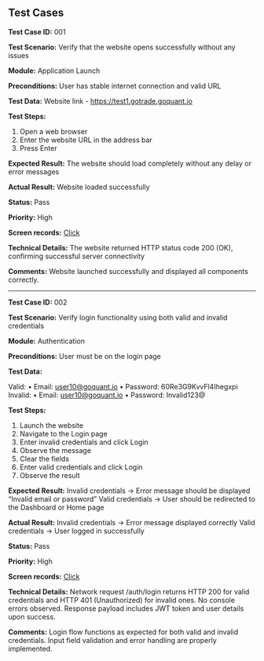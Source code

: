 ## Test Cases

**Test Case ID:** 001

**Test Scenario:** 
Verify that the website opens successfully without any issues

**Module:** Application Launch

**Preconditions:** 
User has stable internet connection and valid URL

**Test Data:** 
Website link - https://test1.gotrade.goquant.io

**Test Steps:**

1. Open a web browser
2. Enter the website URL in the address bar
3. Press Enter

**Expected Result:** 
The website should load completely without any delay or error messages

**Actual Result:** 
Website loaded successfully

**Status:** Pass

**Priority:** High

**Screen records:** 
[Click](https://drive.google.com/file/d/1vETf-AfXrMFXzg-uN5IXzHMzuaVKbQ_r/view?usp=sharing)

**Technical Details:** 
The website returned HTTP status code 200 (OK), confirming successful server connectivity

**Comments:** 
Website launched successfully and displayed all components correctly.

---

**Test Case ID:** 002

**Test Scenario:** 
Verify login functionality using both valid and invalid credentials

**Module:** Authentication

**Preconditions:** User must be on the login page

**Test Data:** 

Valid:
• Email: user10@goquant.io
• Password: 60Re3G9KvvFl4Ihegxpi 
Invalid:
• Email: user10@goquant.io
• Password: Invalid123@

**Test Steps:**

1. Launch the website
2. Navigate to the Login page
3. Enter invalid credentials and click Login
4. Observe the message
5. Clear the fields
6. Enter valid credentials and click Login
7. Observe the result

**Expected Result:** 
Invalid credentials → Error message should be displayed “Invalid email or password”
Valid credentials → User should be redirected to the Dashboard or Home page

**Actual Result:** 
Invalid credentials → Error message displayed correctly
Valid credentials → User logged in successfully

**Status:** Pass

**Priority:** High

**Screen records:** [Click](https://drive.google.com/file/d/16bEJAb3-EiqlKTaSfdY8d-zlzs1yyHLA/view?usp=sharing)

**Technical Details:** 
Network request /auth/login returns HTTP 200 for valid credentials and HTTP 401 (Unauthorized) for invalid ones. No console errors observed. Response payload includes JWT token and user details upon success.

**Comments:** 
Login flow functions as expected for both valid and invalid credentials. Input field validation and error handling are properly implemented.

